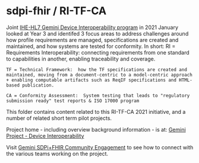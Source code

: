 # sdpi-fhir / RI-TF-CA
Joint [IHE-HL7 Gemini Device Interoperability program](https://confluence.hl7.org/x/Xzf9Aw) in 2021 January looked at Year 3 and identifed 3 focus areas to address challenges around how profile requirements are managed, specifications are created and maintained, and how systems are tested for conformity.  In short:
	RI = Requirements Interoperability:  connecting requirements from one standard to capabilities in another, enabling traceability and coverage.
	
	TF = Technical Framework:  how the TF specifications are created and maintained, moving from a document-centric to a model-centric approach + enabling computable artifacts such as ReqIF specifications and HTML-based publication.
	
	CA = Conformity Assessment:  System testing that leads to "regulatory submission ready" test reports & ISO 17000 program

This folder contains content related to this RI-TF-CA 2021 initiative, and a number of related short term pilot projects.


Project home - including overview background information - is at: [Gemini Project - Device Interoperability](https://confluence.hl7.org/pages/viewpage.action?pageId=66926431) 

Visit [Gemini SDPi+FHIR Community Engagement](https://confluence.hl7.org/display/GP/Community+Engagement) to see how to connect with the various teams working on the project.
